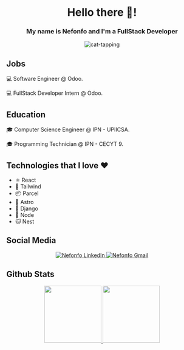 <div align="center">
  <h1>Hello there 🚀!</h1>
  <h3>My name is Nefonfo and I'm a FullStack Developer</h2>
  <img src="https://nefonfo.github.io/web-portafolio/_astro/cat-tapping.95d9c2f4.gif" alt="cat-tapping" />
</div>

## Jobs
  <p>💻 Software Engineer @ Odoo.</p>
  <p>💻 FullStack Developer Intern @ Odoo.</p>

## Education
  <p>🎓 Computer Science Engineer @ IPN - UPIICSA.</p>
  <p>🎓 Programming Technician @ IPN - CECYT 9.</p>

## Technologies that I love ❤️
<ul>
  <li>⚛️ React</li>
  <li>🍃 Tailwind</li>
  <li>📦 Parcel</li>
  <li>🚀 Astro</li>
  <li>🐍 Django</li>
  <li>🌳 Node</li>
  <li>🐱 Nest</li>
</ul>

## Social Media
<div align="center">
  <a href="https://www.linkedin.com/in/nefonfo/" target="_blank">
    <img src="https://img.shields.io/badge/LinkedIn-0077B5?style=for-the-badge&logo=linkedin&logoColor=white" alt="Nefonfo LinkedIn" />
  </a>
  <a href="mailto:victorarmenta30@gmail.com" target="_blank">
    <img src="https://img.shields.io/badge/Gmail-D14836?style=for-the-badge&logo=gmail&logoColor=white" alt="Nefonfo Gmail" />
  </a>
</div>

## Github Stats
<div align ="center">
  <a href="https://github.com/Nefonfo">
    <img height="150em" src="https://github-readme-stats.vercel.app/api?username=Nefonfo&count_private=true&include_all_commits=true&show_icons=true&theme=dark&hide_border=false&show_owner=true%22"/>
    <img height="150em" src="https://github-readme-stats.vercel.app/api/top-langs/?username=Nefonfo&theme=dark&hide_border=false&&layout=compact"/>
  </a>
</div>
